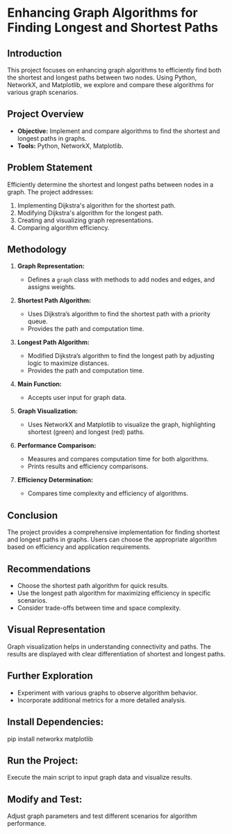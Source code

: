 # Enhancing Graph Algorithms for Finding Longest and Shortest Paths

## Introduction

This project focuses on enhancing graph algorithms to efficiently find both the shortest and longest paths between two nodes. Using Python, NetworkX, and Matplotlib, we explore and compare these algorithms for various graph scenarios.

## Project Overview

- **Objective:** Implement and compare algorithms to find the shortest and longest paths in graphs.
- **Tools:** Python, NetworkX, Matplotlib.

## Problem Statement

Efficiently determine the shortest and longest paths between nodes in a graph. The project addresses:
1. Implementing Dijkstra's algorithm for the shortest path.
2. Modifying Dijkstra's algorithm for the longest path.
3. Creating and visualizing graph representations.
4. Comparing algorithm efficiency.

## Methodology

1. **Graph Representation:**
   - Defines a `graph` class with methods to add nodes and edges, and assigns weights.

2. **Shortest Path Algorithm:**
   - Uses Dijkstra’s algorithm to find the shortest path with a priority queue.
   - Provides the path and computation time.

3. **Longest Path Algorithm:**
   - Modified Dijkstra’s algorithm to find the longest path by adjusting logic to maximize distances.
   - Provides the path and computation time.

4. **Main Function:**
   - Accepts user input for graph data.

5. **Graph Visualization:**
   - Uses NetworkX and Matplotlib to visualize the graph, highlighting shortest (green) and longest (red) paths.

6. **Performance Comparison:**
   - Measures and compares computation time for both algorithms.
   - Prints results and efficiency comparisons.

7. **Efficiency Determination:**
   - Compares time complexity and efficiency of algorithms.

## Conclusion

The project provides a comprehensive implementation for finding shortest and longest paths in graphs. Users can choose the appropriate algorithm based on efficiency and application requirements.

## Recommendations

- Choose the shortest path algorithm for quick results.
- Use the longest path algorithm for maximizing efficiency in specific scenarios.
- Consider trade-offs between time and space complexity.

## Visual Representation

Graph visualization helps in understanding connectivity and paths. The results are displayed with clear differentiation of shortest and longest paths.

## Further Exploration

- Experiment with various graphs to observe algorithm behavior.
- Incorporate additional metrics for a more detailed analysis.

## Install Dependencies:
pip install networkx matplotlib

## Run the Project:
Execute the main script to input graph data and visualize results.

## Modify and Test:
Adjust graph parameters and test different scenarios for algorithm performance.
